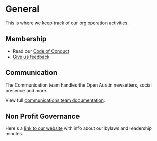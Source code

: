 # General

This is where we keep track of our org operation activities. 

## Membership

- Read our [Code of Conduct](https://github.com/open-austin/open-austin.github.io/blob/main/about/index.md#code-of-conduct)
- [Give us feedback](https://goo.gl/forms/H2k1ILqEDsJKnRxm2) 


## Communication 
The Communication team handles the Open Austin newsetters, social presence and more. 

View full [communications team documentation](https://github.com/open-austin/iced-coffee/wiki/Communications).


## Non Profit Governance
Here's a [link to our website](https://www.open-austin.org/about/) with info about our bylaws and leadership minutes.
